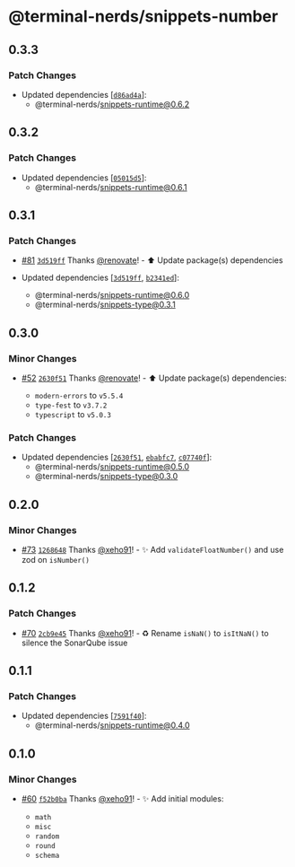# @terminal-nerds/snippets-number<!-- markdownlint-disable line-length list-marker-space no-duplicate-header ul-style ul-indent no-bare-urls -->

## 0.3.3

### Patch Changes

-   Updated dependencies [[`d86ad4a`](https://github.com/terminal-nerds/snippets/commit/d86ad4abf89db7ed01dfce729594d07b74d189a7)]:
    -   @terminal-nerds/snippets-runtime@0.6.2

## 0.3.2

### Patch Changes

-   Updated dependencies [[`05015d5`](https://github.com/terminal-nerds/snippets/commit/05015d567ddfc7beff51b9c09aac59c06f3380b9)]:
    -   @terminal-nerds/snippets-runtime@0.6.1

## 0.3.1

### Patch Changes

-   [#81](https://github.com/terminal-nerds/snippets/pull/81) [`3d519ff`](https://github.com/terminal-nerds/snippets/commit/3d519ffcc696e8c102fcb8856c9067ad6e51c35d) Thanks [@renovate](https://github.com/apps/renovate)! - ⬆️ Update package(s) dependencies

-   Updated dependencies [[`3d519ff`](https://github.com/terminal-nerds/snippets/commit/3d519ffcc696e8c102fcb8856c9067ad6e51c35d), [`b2341ed`](https://github.com/terminal-nerds/snippets/commit/b2341ed3378773a64fe9df1283e4a3225da0b90e)]:
    -   @terminal-nerds/snippets-runtime@0.6.0
    -   @terminal-nerds/snippets-type@0.3.1

## 0.3.0

### Minor Changes

-   [#52](https://github.com/terminal-nerds/snippets/pull/52) [`2630f51`](https://github.com/terminal-nerds/snippets/commit/2630f5138db3f2f1bc0b766cd94c1c415bba2656) Thanks [@renovate](https://github.com/apps/renovate)! - ⬆️ Update package(s) dependencies:

    -   `modern-errors` to `v5.5.4`
    -   `type-fest` to `v3.7.2`
    -   `typescript` to `v5.0.3`

### Patch Changes

-   Updated dependencies [[`2630f51`](https://github.com/terminal-nerds/snippets/commit/2630f5138db3f2f1bc0b766cd94c1c415bba2656), [`ebabfc7`](https://github.com/terminal-nerds/snippets/commit/ebabfc72f7831ea12055d0214e47c4be8aa051fd), [`c07740f`](https://github.com/terminal-nerds/snippets/commit/c07740fb2f91e869d75c01b23724a3dad634a0c5)]:
    -   @terminal-nerds/snippets-runtime@0.5.0
    -   @terminal-nerds/snippets-type@0.3.0

## 0.2.0

### Minor Changes

-   [#73](https://github.com/terminal-nerds/snippets/pull/73) [`1268648`](https://github.com/terminal-nerds/snippets/commit/12686482558ef5911336d1524862c06731192f13) Thanks [@xeho91](https://github.com/xeho91)! - ✨ Add `validateFloatNumber()` and use zod on `isNumber()`

## 0.1.2

### Patch Changes

-   [#70](https://github.com/terminal-nerds/snippets/pull/70) [`2cb9e45`](https://github.com/terminal-nerds/snippets/commit/2cb9e452aeb01637c982e7e98e2a7e0aa2ef3612) Thanks [@xeho91](https://github.com/xeho91)! - ♻ Rename `isNaN()` to `isItNaN()` to silence the SonarQube issue

## 0.1.1

### Patch Changes

-   Updated dependencies [[`7591f40`](https://github.com/terminal-nerds/snippets/commit/7591f402ea0d6287ccc30c93aab16e725ebd252d)]:
    -   @terminal-nerds/snippets-runtime@0.4.0

## 0.1.0

### Minor Changes

-   [#60](https://github.com/terminal-nerds/snippets/pull/60) [`f52b0ba`](https://github.com/terminal-nerds/snippets/commit/f52b0baf44df92215cc31a27969894a6c4125051) Thanks [@xeho91](https://github.com/xeho91)! - ✨ Add initial modules:

    -   `math`
    -   `misc`
    -   `random`
    -   `round`
    -   `schema`
